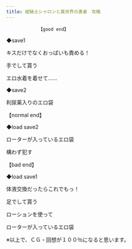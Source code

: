 ```yaml
---
title: 姫騎士シャロンと異世界の勇者　攻略
---
```


                【good end】

 ◆save1

 キスだけでなくおっぱいも責める！ 

手でして貰う

 エロ水着を着せて…… 

◆save2 

利尿薬入りのエロ袋 



【normal end】

 ◆load save2 

ローターが入っているエロ袋 

構わず犯す 



【bad end】

 ◆load save1 

体液交換だったらこれでもっ！

足でして貰う 

ローションを使って 

ローターが入っているエロ袋 



※以上で、ＣＧ・回想が１００％になると思います。
              

